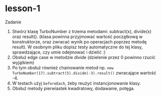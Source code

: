 # lesson-1

Zadanie

1. Stwórz klasę TurboNumber z trzema metodami: subtract(x), divide(x) oraz result(). (klasa powinna przyjmować wartość początkową w konstruktorze, oraz zwracać wynik po operacjach poprzez metodę result).
   W osobnym pliku dopisz testy automatyczne do tej klasy, sprawdzające, czy umie odejmować i dzielić :)
2. Obsłuż edge case w metodzie divide (dzielenie przez 0 powinno rzucić wyjątkiem)
3. Po tym obsłuż również chainowanie metod np. `new TurboNumber(17).subtract(5).divide(-3).result()` zwracające wartość -4.
4. W testach użyj `beforeEach`, żeby reużyć instancjonowanie klasy.
5. Obsłuż metody pierwiastek kwadratowy, dodawanie, potęga.
